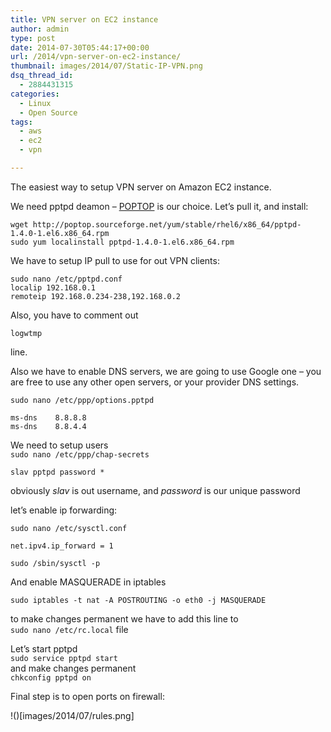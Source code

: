 ```yaml
---
title: VPN server on EC2 instance
author: admin
type: post
date: 2014-07-30T05:44:17+00:00
url: /2014/vpn-server-on-ec2-instance/
thumbnail: images/2014/07/Static-IP-VPN.png
dsq_thread_id:
  - 2884431315
categories:
  - Linux
  - Open Source
tags:
  - aws
  - ec2
  - vpn

---
```

The easiest way to setup VPN server on Amazon EC2 instance.

<!--more-->

We need pptpd deamon &#8211; [POPTOP](http://sourceforge.net/projects/poptop/) is our choice. Let&#8217;s pull it, and install:

```
wget http://poptop.sourceforge.net/yum/stable/rhel6/x86_64/pptpd-1.4.0-1.el6.x86_64.rpm
sudo yum localinstall pptpd-1.4.0-1.el6.x86_64.rpm
```


We have to setup IP pull to use for out VPN clients:

```
sudo nano /etc/pptpd.conf
localip 192.168.0.1
remoteip 192.168.0.234-238,192.168.0.2
```

Also, you have to comment out

`logwtmp`

line.

Also we have to enable DNS servers, we are going to use Google one &#8211; you are free to use any other open servers, or your provider DNS settings.

`sudo nano /etc/ppp/options.pptpd`

```
ms-dns    8.8.8.8
ms-dns    8.8.4.4
```

We need to setup users  
`sudo nano /etc/ppp/chap-secrets`

```
slav pptpd password *
```

obviously _slav_ is out username, and _password_ is our unique password

let&#8217;s enable ip forwarding:

`sudo nano /etc/sysctl.conf`

`net.ipv4.ip_forward = 1`

`sudo /sbin/sysctl -p`

And enable MASQUERADE in iptables

```
sudo iptables -t nat -A POSTROUTING -o eth0 -j MASQUERADE
```

to make changes permanent we have to add this line to  
`sudo nano /etc/rc.local` file

Let&#8217;s start pptpd  
`sudo service pptpd start`  
and make changes permanent  
`chkconfig pptpd on`

Final step is to open ports on firewall:

!()[images/2014/07/rules.png]